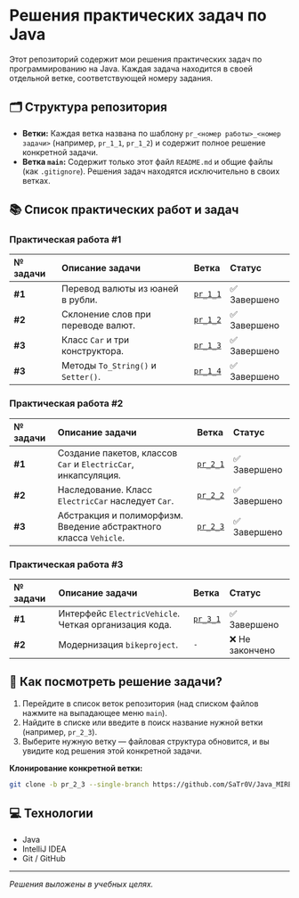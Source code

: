 # Решения практических задач по Java

Этот репозиторий содержит мои решения практических задач по программированию на Java. Каждая задача находится в своей отдельной ветке, соответствующей номеру задания.

## 🗂 Структура репозитория

*   **Ветки:** Каждая ветка названа по шаблону `pr_<номер работы>_<номер задачи>` (например, `pr_1_1`, `pr_1_2`) и содержит полное решение конкретной задачи.
*   **Ветка `main`:** Содержит только этот файл `README.md` и общие файлы (как `.gitignore`). Решения задач находятся исключительно в своих ветках.

## 📚 Список практических работ и задач

### Практическая работа #1
| № задачи | Описание задачи | Ветка | Статус |
| :--- | :--- | :--- | :--- |
| **#1** | Перевод валюты из юаней в рубли. | [`pr_1_1`](https://github.com/SaTr0V/Java_MIREA_3_semester/tree/pr_1_1) | ✅ Завершено |
| **#2** | Склонение слов при переводе валют. | [`pr_1_2`](https://github.com/SaTr0V/Java_MIREA_3_semester/tree/pr_1_2) | ✅ Завершено |
| **#3** | Класс `Car` и три конструктора. | [`pr_1_3`](https://github.com/SaTr0V/Java_MIREA_3_semester/tree/pr_1_3) | ✅ Завершено |
| **#3** | Методы `To_String()` и `Setter()`. | [`pr_1_4`](https://github.com/SaTr0V/Java_MIREA_3_semester/tree/pr_1_4) | ✅ Завершено |

### Практическая работа #2

| № задачи | Описание задачи | Ветка | Статус |
| :--- | :--- | :--- | :--- |
| **#1** | Создание пакетов, классов `Car` и `ElectricCar`, инкапсуляция. | [`pr_2_1`](https://github.com/SaTr0V/Java_MIREA_3_semester/tree/pr_2_1) | ✅ Завершено |
| **#2** | Наследование. Класс `ElectricCar` наследует `Car`. | [`pr_2_2`](https://github.com/SaTr0V/Java_MIREA_3_semester/tree/pr_2_2) | ✅ Завершено |
| **#3** | Абстракция и полиморфизм. Введение абстрактного класса `Vehicle`. | [`pr_2_3`](https://github.com/SaTr0V/Java_MIREA_3_semester/tree/pr_2_3) | ✅ Завершено |

### Практическая работа #3

| № задачи | Описание задачи | Ветка | Статус |
| :--- | :--- | :--- | :--- |
| **#1** | Интерфейс `ElectricVehicle`. Четкая организация кода. | [`pr_3_1`](https://github.com/SaTr0V/Java_MIREA_3_semester/tree/pr_3_1) | ✅ Завершено |
| **#2** | Модернизация `bikeproject`. | `-` | ❌ Не закончено |

## 👀 Как посмотреть решение задачи?

1.  Перейдите в список веток репозитория (над списком файлов нажмите на выпадающее меню `main`).
2.  Найдите в списке или введите в поиск название нужной ветки (например, `pr_2_3`).
3.  Выберите нужную ветку — файловая структура обновится, и вы увидите код решения этой конкретной задачи.

**Клонирование конкретной ветки:**
```bash
git clone -b pr_2_3 --single-branch https://github.com/SaTr0V/Java_MIREA_3_semester.git
```

## 💻 Технологии

*   Java
*   IntelliJ IDEA
*   Git / GitHub

---
*Решения выложены в учебных целях.*
